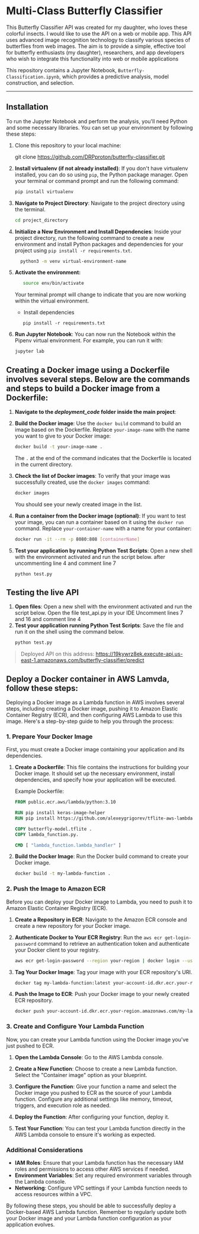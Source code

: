 # Multi-Class Butterfly Classifier

This Butterfly Classifier API was created for my daughter, who loves these colorful insects. I would like to use the API on a web or mobile app. This API uses advanced image recognition technology to classify various species of butterflies from web images. The aim is to provide a simple, effective tool for butterfly enthusiasts (my daughter), researchers, and app developers who wish to integrate this functionality into web or mobile applications

This repository contains a Jupyter Notebook, `Butterfly-Classification.ipynb`, 
which provides a predictive analysis, model construction, and selection. 

<hr />


## Installation

To run the Jupyter Notebook and perform the analysis, you'll need Python and some necessary libraries. You can set up your environment by following these steps:

1. Clone this repository to your local machine:

   git clone https://github.com/DRPproton/butterfly-classifier.git

1. **Install virtualenv (if not already installed)**:
   If you don't have virtualenv installed, you can do so using `pip`, the Python package manager. Open your terminal or command prompt and run the following command:

   ```bash
   pip install virtualenv
   ```

2. **Navigate to Project Directory**:
   Navigate to the project directory using the terminal.

   ```bash
   cd project_directory
   ```

3. **Initialize a New Environment and Install Dependencies**:
   Inside your project directory, run the following command to create a new environment and install Python packages and dependencies for your project using `pip install -r requirements.txt`.
   
   ```bash
     python3 -m venv virtual-environment-name
   ```


4. **Activate the environment:**

   ```bash
      source env/bin/activate
   ```
   Your terminal prompt will change to indicate that you are now working within the  virtual environment.

   - Install dependencies
   ```
      pip install -r requirements.txt
   ```

   
6. **Run Jupyter Notebook**:
   You can now run the Notebook within the Pipenv virtual environment. For example, you can run it with:
    
   ```bash
   jupyter lab
   ```

## Creating a Docker image using a Dockerfile involves several steps. Below are the commands and steps to build a Docker image from a Dockerfile:

1. **Navigate to the ***deployment_code*** folder inside the main project**:

2. **Build the Docker image**:
   Use the `docker build` command to build an image based on the Dockerfile. Replace `your-image-name` with the name you want to give to your Docker image:

   ```bash
   docker build -t your-image-name .
   ```

   The `.` at the end of the command indicates that the Dockerfile is located in the current directory.

3. **Check the list of Docker images**:
   To verify that your image was successfully created, use the `docker images` command:

   ```bash
   docker images
   ```
   You should see your newly created image in the list.

4. **Run a container from the Docker image (optional)**:
   If you want to test your image, you can run a container based on it using the `docker run` command. Replace `your-container-name` with a name for your container:

   ```bash
   docker run -it --rm -p 8080:808 [containerName]
   ```

5. **Test your application by running Python Test Scripts**:
   Open a new shell with the environment activated and run the script below. after uncommenting line 4 and comment line 7
   ```bash
   python test.py
   ```

## Testing the live API
1. **Open files**:
   Open a new shell with the environment activated and run the script below.
   Open the file test_api.py in your IDE
   Uncomment lines 7 and 16 and comment line 4
3. **Test your application running Python Test Scripts**:
   Save the file and run it on the shell using the command below.
   ```bash
   python test.py
   ```
> Deployed API on this address:  https://19kywrz8ek.execute-api.us-east-1.amazonaws.com/butterfly-classifier/predict
   
## Deploy a Docker container in AWS Lamvda, follow these steps:

Deploying a Docker image as a Lambda function in AWS involves several steps, including creating a Docker image, pushing it to Amazon Elastic Container Registry (ECR), and then configuring AWS Lambda to use this image. Here's a step-by-step guide to help you through the process:

### 1. **Prepare Your Docker Image**

First, you must create a Docker image containing your application and its dependencies.

1. **Create a Dockerfile**: This file contains the instructions for building your Docker image. It should set up the necessary environment, install dependencies, and specify how your application will be executed.

   Example Dockerfile:
   ```Dockerfile
   FROM public.ecr.aws/lambda/python:3.10

   RUN pip install keras-image-helper
   RUN pip install https://github.com/alexeygrigorev/tflite-aws-lambda/raw/main/tflite/tflite_runtime-2.14.0-cp310-cp310-linux_x86_64.whl
   
   COPY butterfly-model.tflite .
   COPY lambda_function.py.
   
   CMD [ "lambda_function.lambda_handler" ]
   ```

2. **Build the Docker Image**: Run the Docker build command to create your Docker image.
   ```bash
   docker build -t my-lambda-function .
   ```

### 2. **Push the Image to Amazon ECR**

Before you can deploy your Docker image to Lambda, you need to push it to Amazon Elastic Container Registry (ECR).

1. **Create a Repository in ECR**: Navigate to the Amazon ECR console and create a new repository for your Docker image.

2. **Authenticate Docker to Your ECR Registry**: Run the `aws ecr get-login-password` command to retrieve an authentication token and authenticate your Docker client to your registry.
   ```bash
   aws ecr get-login-password --region your-region | docker login --username AWS --password-stdin your-account-id.dkr.ecr.your-region.amazonaws.com
   ```

3. **Tag Your Docker Image**: Tag your image with your ECR repository's URI.
   ```bash
   docker tag my-lambda-function:latest your-account-id.dkr.ecr.your-region.amazonaws.com/my-lambda-function:latest
   ```

4. **Push the Image to ECR**: Push your Docker image to your newly created ECR repository.
   ```bash
   docker push your-account-id.dkr.ecr.your-region.amazonaws.com/my-lambda-function:latest
   ```

### 3. **Create and Configure Your Lambda Function**

Now, you can create your Lambda function using the Docker image you've just pushed to ECR.

1. **Open the Lambda Console**: Go to the AWS Lambda console.

2. **Create a New Function**: Choose to create a new Lambda function. Select the "Container image" option as your blueprint.

3. **Configure the Function**: Give your function a name and select the Docker image you pushed to ECR as the source of your Lambda function. Configure any additional settings like memory, timeout, triggers, and execution role as needed.

4. **Deploy the Function**: After configuring your function, deploy it.

5. **Test Your Function**: You can test your Lambda function directly in the AWS Lambda console to ensure it's working as expected.

### Additional Considerations

- **IAM Roles**: Ensure that your Lambda function has the necessary IAM roles and permissions to access other AWS services if needed.
- **Environment Variables**: Set any required environment variables through the Lambda console.
- **Networking**: Configure VPC settings if your Lambda function needs to access resources within a VPC.

By following these steps, you should be able to successfully deploy a Docker-based AWS Lambda function. Remember to regularly update both your Docker image and your Lambda function configuration as your application evolves.

